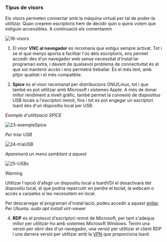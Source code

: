 ### Tipus de visors

Els visors permeten connectar amb la màquina virtual per tal de poder-la utilitzar. Quan crearem escriptoris hem de decidir quin o quins volem que estiguin accessibles. A continuació els comentarem

![18-visors](https://github.com/user-attachments/assets/87b90277-6fd0-40ee-a59c-a12d6bd83b59)

1. El visor **VNC al navegador** es recomana que estigui sempre activat. Tot i se el que menys aporta a facilitar l'ús dels escriptoris, ens permet accedir des d'un navegador web sense necessitat d'instal·lar programari extra, i davant de qualsevol problema de connectivitat és el que sol mantenir accés i ens permetrà treballar. És el més lent, amb pitjor qualitat i el més compatible.

2. **Spice** és el visor recomanat per distribucions GNU/Linux, tot i que també es pot utilitzar amb Microsoft i sistemes Apple. A més de donar millor rendiment a nivell gràfic, també permet la connexió de dispositius USB locals a l'escriptori remot, fins i tot es pot engegar un escriptori Isard des d'un dispositiu local per USB.

*Exemple d'utilització SPICE*

![23-exempleSpice](https://github.com/user-attachments/assets/eb3c0a13-d609-4b1e-a3e3-c133a764948f)

*Per triar USB*

![24-triaUSB](https://github.com/user-attachments/assets/cb8ab98a-adf0-49d7-bffe-1874aef9851e)

*Apareixerà un menú semblant a aquest*

![25-USBs](https://github.com/user-attachments/assets/8c74bb75-e44d-49e6-b8e3-391e16f7c3de)

>[!WARNING]
>Utilitzar l'opció d'afegir un dispositiu local a IsardVDI el desactivarà del dispositiu local, el que podria repercutir en perdre el teclat, la webcam o accés a carpetes si les necessitem en local.

Per descarregar el programari d'instal·lació, podeu accedir a aquest [enllaç](https://www.spice-space.org/download.html)  
Per Ubuntu: *sudo apt install virt-viewer*

4. **RDP** és el protocol d'escriptori remot de Microsoft, per tant s'adequa millor per utilitzar-ho amb sistemes Microsoft Windows. Tenim una versió per obrir des d'un navegador, una versió per utilitzar el client RDP i una darrera versió per utilitzar amb la [VPN](https://github.com/llferreres/IsardVDI-SMX-MP0227/blob/main/documentacio/extra-info/e01-xarxes.md#vpn) que proporciona Isard.
